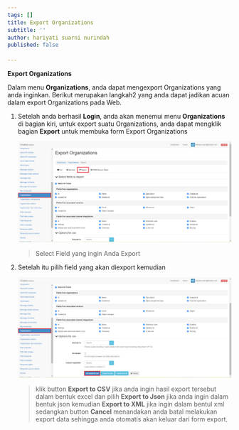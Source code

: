 ```yaml
---
tags: []
title: Export Organizations
subtitle: ''
author: hariyati suarni nurindah
published: false

---
```

**Export Organizations**

Dalam menu **Organizations**, anda dapat mengexport Organizations yang anda inginkan. Berikut merupakan langkah2 yang anda dapat jadikan acuan dalam export Organizations pada Web.

1. Setelah anda berhasil **Login**, anda akan menemui menu **Organizations** di bagian kiri, untuk export suatu Organizations, anda dapat mengklik bagian **Export** untuk membuka form Export Organizations 

   ![](/uploads/organizations-update6.PNG)

   > Select Field yang ingin Anda Export
2. Setelah itu pilih field yang akan diexport kemudian

   ![](/uploads/organizations-update7.PNG)

   > klik button **Export to CSV** jika anda ingin hasil export tersebut dalam bentuk excel dan pilih **Export to Json** jika anda ingin dalam bentuk json kemudian **Export to XML** jika ingin dalam bentul xml sedangkan button **Cancel** menandakan anda batal melakukan export data sehingga anda otomatis akan keluar dari form export.